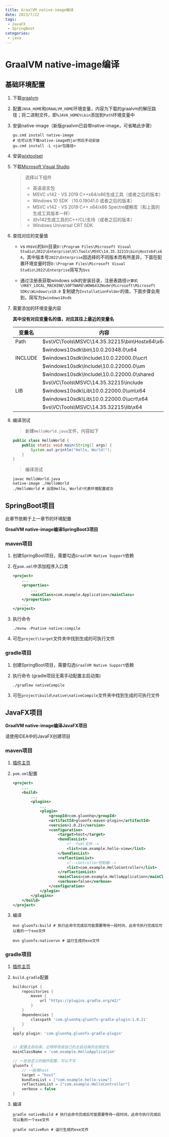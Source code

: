 ```yaml
---
title: GraalVM native-image编译
date: 2023/7/22
tags:
 - JavaFX
 - SpringBoot
categories:
 - java
---
```


# GraalVM native-image编译

## 基础环境配置

1. 下载[graalvm](https://www.graalvm.org/downloads/)

2. 配置`JAVA_HOME`和`GRAALVM_HOME`环境变量，内容为下载的graalvm的解压路径；将二进制文件，即`%JAVA_HOME%\bin`添加到`Path`环境变量中

3. 安装native-image（新版graalvm已自带native-image，可省略此步骤）
   
   ```shell
   gu.cmd install native-image
   # 也可以先下载native-image的jar然后手动安装
   gu.cmd install -L <jar包路径>
   ```

4. 安装[wixtoolset](https://wixtoolset.org/)

5. 下载[Microsoft Visual Studio](https://visualstudio.microsoft.com/downloads/)
   
   > 选择以下组件
   > 
   > - 英语语言包
   > - MSVC v142 - VS 2019 C++x64/x86生成工具（或者之后的版本）
   > - Windows 10 SDK （10.0.19041.0 或者之后的版本）
   > - MSVC v142 - VS 2019 C++ x64/x86 Spectre缓解库（和上面的生成工具版本一样）
   > - 对v142生成工具的C++/CLI支持（或者之后的版本）
   > - Windows Universal CRT SDK

6. 查找对应的变量值
   
   - vs msvc的bin目录`D:\Program Files\Microsoft Visual Studio\2022\Enterprise\VC\Tools\MSVC\14.35.32215\bin\Hostx64\x64`，其中版本号`2022\Enterprise`因选择的不同版本而有所差异，下面在配置环境变量时将`D:\Program Files\Microsoft Visual Studio\2022\Enterprise`简写为`$vs` 
   
   - 通过注册表获取windows sdk的安装目录，注册表路径`计算机\HKEY_LOCAL_MACHINE\SOFTWARE\WOW6432Node\Microsoft\Microsoft SDKs\Windows\v10.0`
     复制键为`InstallationFolder`的值，下面步骤会用到，简写为`$windows10sdk` 

7. 需要添加的环境变量内容

    **其中没有对应变量名的值，对应其往上最近的变量名**
   
   | 变量名     | 内容                                            |
   | ------- | --------------------------------------------- |
   | Path    | $vs\VC\Tools\MSVC\14.35.32215\bin\Hostx64\x64 |
   |         | $windows10sdk\bin\10.0.20348.0\x64            |
   | INCLUDE | $windows10sdk\Include\10.0.22000.0\ucrt       |
   |         | $windows10sdk\Include\10.0.22000.0\um         |
   |         | $windows10sdk\Include\10.0.22000.0\shared     |
   |         | $vs\VC\Tools\MSVC\14.35.32215\include         |
   | LIB     | $windows10sdk\Lib\10.0.22000.0\um\x64         |
   |         | $windows10sdk\Lib\10.0.22000.0\ucrt\x64       |
   |         | $vs\VC\Tools\MSVC\14.35.32215\lib\x64         |

8. 编译测试
   
   > 新建`HelloWorld.java`文件，内容如下
   
   ```java
   public class HelloWorld {
       public static void main(String[] args) {
           System.out.println("Hello, World!");
       }
   }
   ```
   
   > 编译测试 
   
   ```shell
   javac HelloWorld.java
   native-image ./HelloWorld
   ./HelloWorld # 出现Hello, World!代表环境配置成功
   ```

## SpringBoot项目

此章节依赖于上一章节的环境配置

**GraalVM native-image编译SpringBoot3项目**

### maven项目

1. 创建SpringBoot项目，需要勾选`GraalVM Native Support`依赖 

2. 在`pom.xml`中添加程序入口类

    ```xml
    <project>
        ...
        <properties>
            ...
            <mainClass>com.example.Application</mainClass>
        </properties>
        ...
    </project>
    ```

3. 执行命令

    ```shell
    ./mvnw -Pnative native:compile
    ```

4. 可在`project\target`文件夹中找到生成的可执行文件

### gradle项目

1. 创建SpringBoot项目，需要勾选`GraalVM Native Support`依赖 

2. 执行命令 (gradle项目无需手动配置主启动类)
   
   ```shell
   ./gradlew nativeCompile
   ```

3. 可在`project\build\native\nativeCompile`文件夹中找到生成的可执行文件

## JavaFX项目

**GraalVM native-image编译JavaFX项目**

请使用IDEA中的JavaFX创建项目

### maven项目

1. [插件主页](https://github.com/gluonhq/gluonfx-maven-plugin)

2. `pom.xml`配置

    ```xml
    <project>
        ...
        <build>
            ...
            <plugins>
                ...
                <plugin>
                    <groupId>com.gluonhq</groupId>
                    <artifactId>gluonfx-maven-plugin</artifactId>
                    <version>1.0.21</version>
                    <configuration>
                        <target>host</target>
                        <bundlesList>
                            <!--fxml文件-->
                            <list>com.example.hello-view</list>
                        </bundlesList>
                        <reflectionList>
                            <!--controller控制器-->
                            <list>com.example.HelloController</list>
                        </reflectionList>
                        <mainClass>com.example.HelloApplication</mainClass>
                        <verbose>false</verbose>
                    </configuration>
                </plugin>
            </plugins>
        </build>
    </project>    
    ```

3. 编译

    ```shell
    mvn gluonfx:build # 执行此命令完成后可能需要等待一段时间，此命令执行完成后可以看的一个exe文件

    mvn gluonfx:nativerun # 运行生成的exe文件
    ```

### gradle项目

1. [插件主页](https://github.com/gluonhq/gluonfx-gradle-plugin)

2. `build.gradle`配置

    ```groovy
    buildscript {
        repositories {
            maven {
                url "https://plugins.gradle.org/m2/"
            }
        }
        dependencies {
            classpath 'com.gluonhq:gluonfx-gradle-plugin:1.0.21'
        }
    }
    apply plugin: 'com.gluonhq.gluonfx-gradle-plugin'    

    
    // 配置主启动类，记得修改成自己的主启动类的全限定名
    mainClassName = 'com.example.HelloApplication'

    // 一些自定义的插件配置，可以不写
    gluonfx {
        // 一般填host
        target = "host"
        bundlesList = ["com.example.hello-view"]
        reflectionList = ["com.example.HelloController"]
        verbose = false
    }
    ```

3. 编译

    ```shell
    gradle nativeBuild # 执行此命令完成后可能需要等待一段时间，此命令执行完成后可以看的一个exe文件

    gradle nativeRun # 运行生成的exe文件
    ```